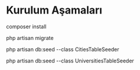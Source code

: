 # Kurulum Aşamaları

composer install

php artisan migrate

php artisan db:seed --class CitiesTableSeeder

php artisan db:seed --class UniversitiesTableSeeder
